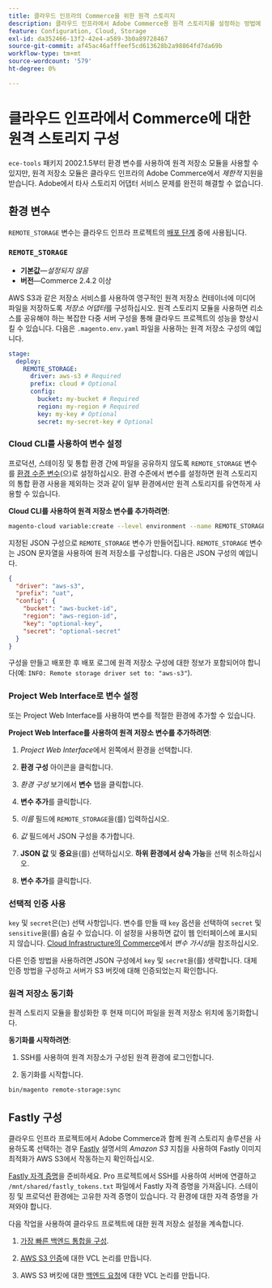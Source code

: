 ```yaml
---
title: 클라우드 인프라의 Commerce을 위한 원격 스토리지
description: 클라우드 인프라에서 Adobe Commerce용 원격 스토리지를 설정하는 방법에 대한 지침을 참조하십시오.
feature: Configuration, Cloud, Storage
exl-id: da352466-13f2-42e4-a589-3b0a89728467
source-git-commit: af45ac46afffeef5cd613628b2a98864fd7da69b
workflow-type: tm+mt
source-wordcount: '579'
ht-degree: 0%

---
```


# 클라우드 인프라에서 Commerce에 대한 원격 스토리지 구성

`ece-tools` 패키지 2002.1.5부터 환경 변수를 사용하여 원격 저장소 모듈을 사용할 수 있지만, 원격 저장소 모듈은 클라우드 인프라의 Adobe Commerce에서 _제한적_ 지원을 받습니다. Adobe에서 타사 스토리지 어댑터 서비스 문제를 완전히 해결할 수 없습니다.

## 환경 변수

`REMOTE_STORAGE` 변수는 클라우드 인프라 프로젝트의 [배포 단계](https://experienceleague.adobe.com/docs/commerce-cloud-service/user-guide/develop/deploy/process.html?lang=ko) 중에 사용됩니다.

### `REMOTE_STORAGE`

- **기본값**—_설정되지 않음_
- **버전**—Commerce 2.4.2 이상

AWS S3과 같은 저장소 서비스를 사용하여 영구적인 원격 저장소 컨테이너에 미디어 파일을 저장하도록 _저장소 어댑터_&#x200B;를 구성하십시오. 원격 스토리지 모듈을 사용하면 리소스를 공유해야 하는 복잡한 다중 서버 구성을 통해 클라우드 프로젝트의 성능을 향상시킬 수 있습니다. 다음은 `.magento.env.yaml` 파일을 사용하는 원격 저장소 구성의 예입니다.

```yaml
stage:
  deploy:
    REMOTE_STORAGE:
      driver: aws-s3 # Required
      prefix: cloud # Optional
      config:
        bucket: my-bucket # Required
        region: my-region # Required
        key: my-key # Optional
        secret: my-secret-key # Optional
```

### Cloud CLI를 사용하여 변수 설정

프로덕션, 스테이징 및 통합 환경 간에 파일을 공유하지 않도록 `REMOTE_STORAGE` 변수를 [환경 수준 변수](https://experienceleague.adobe.com/docs/commerce-cloud-service/user-guide/configure/env/variable-levels.html?lang=ko)&#x200B;(으)로 설정하십시오. 환경 수준에서 변수를 설정하면 원격 스토리지의 통합 환경 사용을 제외하는 것과 같이 일부 환경에서만 원격 스토리지를 유연하게 사용할 수 있습니다.

**Cloud CLI를 사용하여 원격 저장소 변수를 추가하려면**:

```bash
magento-cloud variable:create --level environment --name REMOTE_STORAGE --json true --inheritable false --value '{"driver":"aws-s3","prefix":"uat","config":{"bucket":"aws-bucket-id","region":"eu-west-1","key":"optional-key","secret":"optional-secret"}}'
```

지정된 JSON 구성으로 `REMOTE_STORAGE` 변수가 만들어집니다. `REMOTE_STORAGE` 변수는 JSON 문자열을 사용하여 원격 저장소를 구성합니다. 다음은 JSON 구성의 예입니다.

```json
{
  "driver": "aws-s3",
  "prefix": "uat",
  "config": {
    "bucket": "aws-bucket-id",
    "region": "aws-region-id",
    "key": "optional-key",
    "secret": "optional-secret"
  }
}
```

구성을 만들고 배포한 후 배포 로그에 원격 저장소 구성에 대한 정보가 포함되어야 합니다(예: `INFO: Remote storage driver set to: "aws-s3"`).

### Project Web Interface로 변수 설정

또는 Project Web Interface를 사용하여 변수를 적절한 환경에 추가할 수 있습니다.

**Project Web Interface를 사용하여 원격 저장소 변수를 추가하려면**:

1. _Project Web Interface_&#x200B;에서 왼쪽에서 환경을 선택합니다.

1. **환경 구성** 아이콘을 클릭합니다.

1. _환경 구성_ 보기에서 **변수** 탭을 클릭합니다.

1. **변수 추가**&#x200B;를 클릭합니다.

1. _이름_ 필드에 `REMOTE_STORAGE`을(를) 입력하십시오.

1. _값_ 필드에서 JSON 구성을 추가합니다.

1. **JSON 값** 및 **중요**&#x200B;을(를) 선택하십시오. **하위 환경에서 상속 가능**&#x200B;을 선택 취소하십시오.

1. **변수 추가**&#x200B;를 클릭합니다.

### 선택적 인증 사용

`key` 및 `secret`은(는) 선택 사항입니다. 변수를 만들 때 `key` 옵션을 선택하여 `secret` 및 `sensitive`을(를) 숨길 수 있습니다. 이 설정을 사용하면 값이 웹 인터페이스에 표시되지 않습니다. [Cloud Infrastructure의 Commerce](https://experienceleague.adobe.com/docs/commerce-cloud-service/user-guide/configure/env/variable-levels.html?lang=ko#visibility)에서 _변수 가시성_&#x200B;을 참조하십시오.

다른 인증 방법을 사용하려면 JSON 구성에서 `key` 및 `secret`을(를) 생략합니다. 대체 인증 방법을 구성하고 서버가 S3 버킷에 대해 인증되었는지 확인합니다.

### 원격 저장소 동기화

원격 스토리지 모듈을 활성화한 후 현재 미디어 파일을 원격 저장소 위치에 동기화합니다.

**동기화를 시작하려면**:

1. SSH를 사용하여 원격 저장소가 구성된 원격 환경에 로그인합니다.

1. 동기화를 시작합니다.

```bash
bin/magento remote-storage:sync 
```

## Fastly 구성

클라우드 인프라 프로젝트에서 Adobe Commerce과 함께 원격 스토리지 솔루션을 사용하도록 선택하는 경우 [Fastly](https://docs.fastly.com/en/guides/amazon-s3) 설명서의 _Amazon S3_ 지침을 사용하여 Fastly 이미지 최적화가 AWS S3에서 작동하는지 확인하십시오.

[Fastly 자격 증명](https://experienceleague.adobe.com/docs/commerce-cloud-service/user-guide/cdn/setup-fastly/fastly-configuration.html?lang=ko#get-fastly-credentials)을 준비하세요. Pro 프로젝트에서 SSH를 사용하여 서버에 연결하고 `/mnt/shared/fastly_tokens.txt` 파일에서 Fastly 자격 증명을 가져옵니다. 스테이징 및 프로덕션 환경에는 고유한 자격 증명이 있습니다. 각 환경에 대한 자격 증명을 가져와야 합니다.

다음 작업을 사용하여 클라우드 프로젝트에 대한 원격 저장소 설정을 계속합니다.

1. [가장 빠른 백엔드 통합을 구성](https://github.com/fastly/fastly-magento2/blob/master/Documentation/Guides/Edge-Modules/EDGE-MODULE-OTHER-CMS-INTEGRATION.md).

1. [AWS S3 인증](https://docs.fastly.com/en/guides/amazon-s3#using-an-amazon-s3-private-bucket)에 대한 VCL 논리를 만듭니다.

1. AWS S3 버킷에 대한 [백엔드 요청](https://developer.fastly.com/reference/vcl/variables/backend-connection/req-backend/)에 대한 VCL 논리를 만듭니다.

